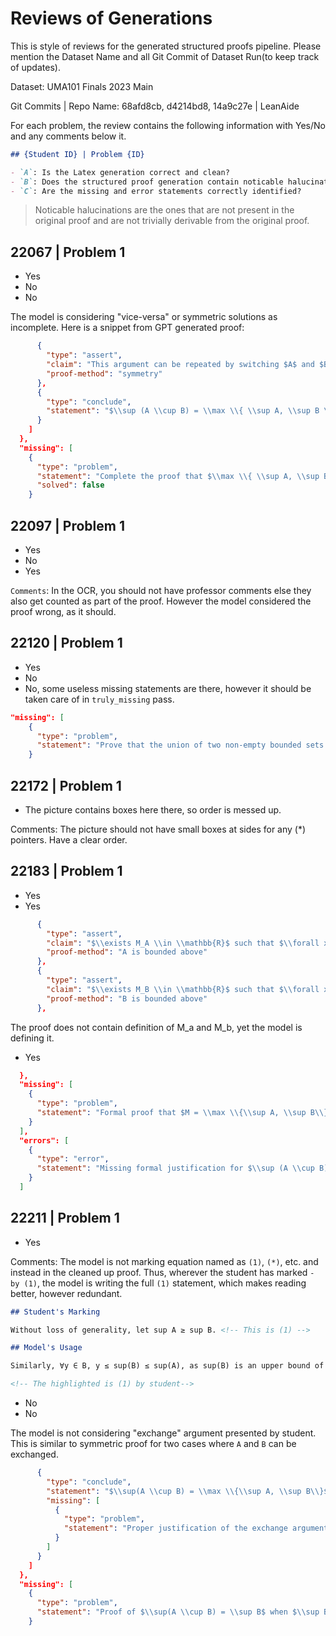 # Reviews of Generations

This is style of reviews for the generated structured proofs pipeline. Please mention the Dataset Name and all Git Commit of Dataset Run(to keep track of updates).

Dataset: UMA101 Finals 2023 Main

Git Commits | Repo Name: 68afd8cb, d4214bd8, 14a9c27e | LeanAide

For each problem, the review contains the following information with Yes/No and any comments below it.

```markdown
## {Student ID} | Problem {ID}

- `A`: Is the Latex generation correct and clean?
- `B`: Does the structured proof generation contain noticable halucinations?
- `C`: Are the missing and error statements correctly identified?
```

> Noticable halucinations are the ones that are not present in the original proof and are not trivially derivable from the original proof.

## 22067 | Problem 1

- Yes
- No
- No

The model is considering "vice-versa" or symmetric solutions as incomplete. Here is a snippet from GPT generated proof:

```json
      {
        "type": "assert",
        "claim": "This argument can be repeated by switching $A$ and $B$.",
        "proof-method": "symmetry"
      },
      {
        "type": "conclude",
        "statement": "$\\sup (A \\cup B) = \\max \\{ \\sup A, \\sup B \\}$."
      }
    ]
  },
  "missing": [
    {
      "type": "problem",
      "statement": "Complete the proof that $\\max \\{ \\sup A, \\sup B \\}$ is the supremum of $A \\cup B$.",
      "solved": false
    }

```

## 22097 | Problem 1

- Yes
- No
- Yes

`Comments`: In the OCR, you should not have professor comments else they also get counted as part of the proof. However the model considered the proof wrong, as it should.

## 22120 | Problem 1

- Yes
- No
- No, some useless missing statements are there, however it should be taken care of in `truly_missing` pass.

```json
"missing": [
    {
      "type": "problem",
      "statement": "Prove that the union of two non-empty bounded sets is non-empty."
    }
```

## 22172 | Problem 1

- The picture contains boxes here there, so order is messed up.

Comments: The picture should not have small boxes at sides for any (\*) pointers. Have a clear order.

## 22183 | Problem 1

- Yes
- Yes

```json
      {
        "type": "assert",
        "claim": "$\\exists M_A \\in \\mathbb{R}$ such that $\\forall x \\in A$, $x \\leq M_A$",
        "proof-method": "A is bounded above"
      },
      {
        "type": "assert",
        "claim": "$\\exists M_B \\in \\mathbb{R}$ such that $\\forall x \\in B$, $x \\leq M_B$",
        "proof-method": "B is bounded above"
      },
```

The proof does not contain definition of M_a and M_b, yet the model is defining it.

- Yes

```json
  },
  "missing": [
    {
      "type": "problem",
      "statement": "Formal proof that $M = \\max \\{\\sup A, \\sup B\\}$ and $\\sup (A \\cup B) = M$"
    }
  ],
  "errors": [
    {
      "type": "error",
      "statement": "Missing formal justification for $\\sup (A \\cup B) = M$"
    }
  ]
```

## 22211 | Problem 1

- Yes

Comments: The model is not marking equation named as `(1)`, `(*)`, etc. and instead in the cleaned up proof. Thus, wherever the student has marked `- by (1)`, the model is writing the full `(1)` statement, which makes reading better, however redundant.

```markdown
## Student's Marking

Without loss of generality, let sup A ≥ sup B. <!-- This is (1) -->

## Model's Usage

Similarly, ∀y ∈ B, y ≤ sup(B) ≤ sup(A), as sup(B) is an upper bound of B and `sup B ≤ sup A`.

<!-- The highlighted is (1) by student-->
```

- No
- No

The model is not considering "exchange" argument presented by student. This is similar to symmetric proof for two cases where `A` and `B` can be exchanged.

```json
      {
        "type": "conclude",
        "statement": "$\\sup(A \\cup B) = \\max \\{\\sup A, \\sup B\\}$",
        "missing": [
          {
            "type": "problem",
            "statement": "Proper justification of the exchange argument."
          }
        ]
      }
    ]
  },
  "missing": [
    {
      "type": "problem",
      "statement": "Proof of $\\sup(A \\cup B) = \\sup B$ when $\\sup B \\ge \\sup A$"
    }
```
